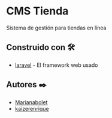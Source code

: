 # CMS Tienda

Sistema de gestión para tiendas en línea 

## Construido con 🛠️
* [laravel](https://laravel.com/) - El framework web usado

## Autores ✒️
* [Marianabolet](https://github.com/marianabolet)
* [kaizerenrique](https://github.com/kaizerenrique)
